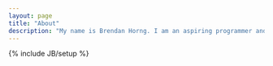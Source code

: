 ```yaml
---
layout: page
title: "About"
description: "My name is Brendan Horng. I am an aspiring programmer and game maker. I enjoy to imagine, program, and make videogames for my enjoyment and others. I have a passion for computer science and have found a lot of joy in programming and exploring the many possibilites that it can unlock."
---
```

{% include JB/setup %}
